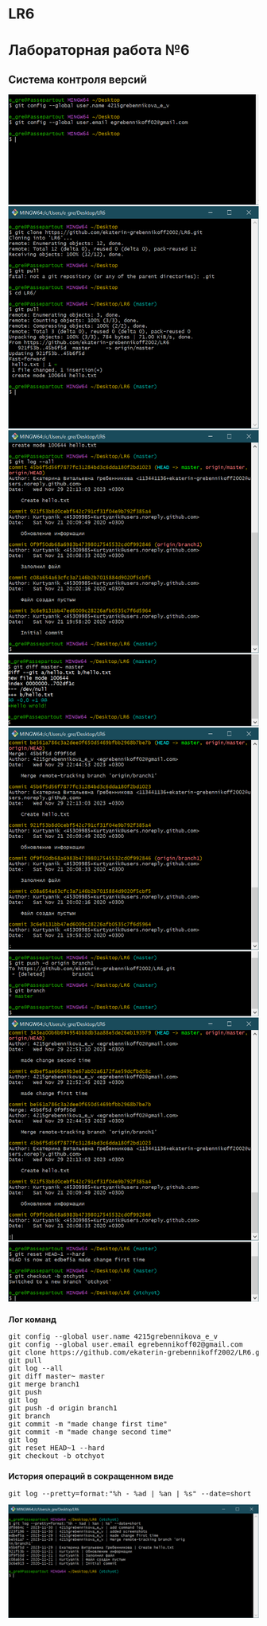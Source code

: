 # LR6
# Лабораторная работа №6
## Система контроля версий 

![](/screens/1.png)
![](/screens/2.png)
![](/screens/3.png)
![](/screens/4.png)
![](/screens/5.png)
![](/screens/6.png)
![](/screens/7.png)
![](/screens/8.png)


### Лог команд

<pre>
git config --global user.name 4215grebennikova_e_v
git config --global user.email egrebennikoff02@gmail.com
git clone https://github.com/ekaterin-grebennikoff2002/LR6.git
git pull
git log --all
git diff master~ master
git merge branch1
git push
git log
git push -d origin branch1
git branch
git commit -m "made change first time"
git commit -m "made change second time"
git log
git reset HEAD~1 --hard
git checkout -b otchyot
</pre>

### История операций в сокращенном виде 

<pre>git log --pretty=format:"%h - %ad | %an | %s" --date=short</pre>

![](/screens/9.png)